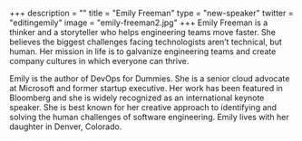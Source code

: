 +++
description = ""
title = "Emily Freeman"
type = "new-speaker"
twitter = "editingemily"
image = "emily-freeman2.jpg"
+++
Emily Freeman is a thinker and a storyteller who helps engineering teams move faster. She believes the biggest challenges facing technologists aren’t technical, but human. Her mission in life is to galvanize engineering teams and create company cultures in which everyone can thrive.

Emily is the author of DevOps for Dummies. She is a senior cloud advocate at Microsoft and former startup executive. Her work has been featured in Bloomberg and she is widely recognized as an international keynote speaker. She is best known for her creative approach to identifying and solving the human challenges of software engineering. Emily lives with her daughter in Denver, Colorado.